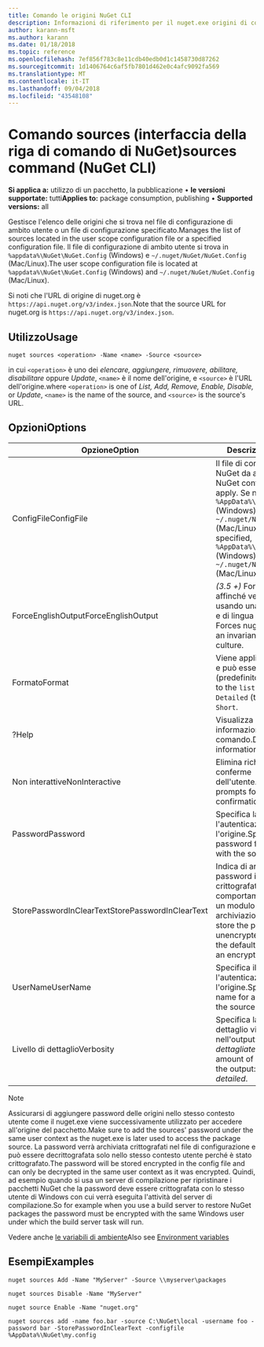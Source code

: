 ```yaml
---
title: Comando le origini NuGet CLI
description: Informazioni di riferimento per il nuget.exe origini di comandi
author: karann-msft
ms.author: karann
ms.date: 01/18/2018
ms.topic: reference
ms.openlocfilehash: 7ef856f783c8e11cdb40edb0d1c1458730d87262
ms.sourcegitcommit: 1d1406764c6af5fb7801d462e0c4afc9092fa569
ms.translationtype: MT
ms.contentlocale: it-IT
ms.lasthandoff: 09/04/2018
ms.locfileid: "43548108"
---
```

# <a name="sources-command-nuget-cli"></a><span data-ttu-id="5b90d-103">Comando sources (interfaccia della riga di comando di NuGet)</span><span class="sxs-lookup"><span data-stu-id="5b90d-103">sources command (NuGet CLI)</span></span>

<span data-ttu-id="5b90d-104">**Si applica a:** utilizzo di un pacchetto, la pubblicazione &bullet; **le versioni supportate:** tutti</span><span class="sxs-lookup"><span data-stu-id="5b90d-104">**Applies to:** package consumption, publishing &bullet; **Supported versions:** all</span></span>

<span data-ttu-id="5b90d-105">Gestisce l'elenco delle origini che si trova nel file di configurazione di ambito utente o un file di configurazione specificato.</span><span class="sxs-lookup"><span data-stu-id="5b90d-105">Manages the list of sources located in the user scope configuration file or a specified configuration file.</span></span> <span data-ttu-id="5b90d-106">Il file di configurazione di ambito utente si trova in `%appdata%\NuGet\NuGet.Config` (Windows) e `~/.nuget/NuGet/NuGet.Config` (Mac/Linux).</span><span class="sxs-lookup"><span data-stu-id="5b90d-106">The user scope configuration file is located at `%appdata%\NuGet\NuGet.Config` (Windows) and `~/.nuget/NuGet/NuGet.Config` (Mac/Linux).</span></span>

<span data-ttu-id="5b90d-107">Si noti che l'URL di origine di nuget.org è `https://api.nuget.org/v3/index.json`.</span><span class="sxs-lookup"><span data-stu-id="5b90d-107">Note that the source URL for nuget.org is `https://api.nuget.org/v3/index.json`.</span></span>

## <a name="usage"></a><span data-ttu-id="5b90d-108">Utilizzo</span><span class="sxs-lookup"><span data-stu-id="5b90d-108">Usage</span></span>

```cli
nuget sources <operation> -Name <name> -Source <source>
```

<span data-ttu-id="5b90d-109">in cui `<operation>` è uno dei *elencare, aggiungere, rimuovere, abilitare, disabilitare* oppure *Update*, `<name>` è il nome dell'origine, e `<source>` è l'URL dell'origine.</span><span class="sxs-lookup"><span data-stu-id="5b90d-109">where `<operation>` is one of *List, Add, Remove, Enable, Disable,* or *Update*, `<name>` is the name of the source, and `<source>` is the source's URL.</span></span>

## <a name="options"></a><span data-ttu-id="5b90d-110">Opzioni</span><span class="sxs-lookup"><span data-stu-id="5b90d-110">Options</span></span>

| <span data-ttu-id="5b90d-111">Opzione</span><span class="sxs-lookup"><span data-stu-id="5b90d-111">Option</span></span> | <span data-ttu-id="5b90d-112">Descrizione</span><span class="sxs-lookup"><span data-stu-id="5b90d-112">Description</span></span> |
| --- | --- |
| <span data-ttu-id="5b90d-113">ConfigFile</span><span class="sxs-lookup"><span data-stu-id="5b90d-113">ConfigFile</span></span> | <span data-ttu-id="5b90d-114">Il file di configurazione di NuGet da applicare.</span><span class="sxs-lookup"><span data-stu-id="5b90d-114">The NuGet configuration file to apply.</span></span> <span data-ttu-id="5b90d-115">Se non specificato, `%AppData%\NuGet\NuGet.Config` (Windows) o `~/.nuget/NuGet/NuGet.Config` (Mac/Linux) viene usato.</span><span class="sxs-lookup"><span data-stu-id="5b90d-115">If not specified, `%AppData%\NuGet\NuGet.Config` (Windows) or `~/.nuget/NuGet/NuGet.Config` (Mac/Linux) is used.</span></span>|
| <span data-ttu-id="5b90d-116">ForceEnglishOutput</span><span class="sxs-lookup"><span data-stu-id="5b90d-116">ForceEnglishOutput</span></span> | <span data-ttu-id="5b90d-117">*(3.5 +)*  Forza nuget.exe affinché venga eseguito usando una cultura invariante e di lingua inglese.</span><span class="sxs-lookup"><span data-stu-id="5b90d-117">*(3.5+)* Forces nuget.exe to run using an invariant, English-based culture.</span></span> |
| <span data-ttu-id="5b90d-118">Formato</span><span class="sxs-lookup"><span data-stu-id="5b90d-118">Format</span></span> | <span data-ttu-id="5b90d-119">Viene applicata il `list` azione e può essere `Detailed` (predefinito) o `Short`.</span><span class="sxs-lookup"><span data-stu-id="5b90d-119">Applies to the `list` action and can be `Detailed` (the default) or `Short`.</span></span> |
| <span data-ttu-id="5b90d-120">?</span><span class="sxs-lookup"><span data-stu-id="5b90d-120">Help</span></span> | <span data-ttu-id="5b90d-121">Visualizza la Guida informazioni per il comando.</span><span class="sxs-lookup"><span data-stu-id="5b90d-121">Displays help information for the command.</span></span> |
| <span data-ttu-id="5b90d-122">Non interattive</span><span class="sxs-lookup"><span data-stu-id="5b90d-122">NonInteractive</span></span> | <span data-ttu-id="5b90d-123">Elimina richieste di input o conferme dell'utente.</span><span class="sxs-lookup"><span data-stu-id="5b90d-123">Suppresses prompts for user input or confirmations.</span></span> |
| <span data-ttu-id="5b90d-124">Password</span><span class="sxs-lookup"><span data-stu-id="5b90d-124">Password</span></span> | <span data-ttu-id="5b90d-125">Specifica la password per l'autenticazione con l'origine.</span><span class="sxs-lookup"><span data-stu-id="5b90d-125">Specifies the password for authenticating with the source.</span></span> |
| <span data-ttu-id="5b90d-126">StorePasswordInClearText</span><span class="sxs-lookup"><span data-stu-id="5b90d-126">StorePasswordInClearText</span></span> | <span data-ttu-id="5b90d-127">Indica di archiviare la password in testo non crittografato anziché il comportamento predefinito di un modulo crittografato di archiviazione.</span><span class="sxs-lookup"><span data-stu-id="5b90d-127">Indicates to store the password in unencrypted text instead of the default behavior of storing an encrypted form.</span></span> |
| <span data-ttu-id="5b90d-128">UserName</span><span class="sxs-lookup"><span data-stu-id="5b90d-128">UserName</span></span> | <span data-ttu-id="5b90d-129">Specifica il nome utente per l'autenticazione con l'origine.</span><span class="sxs-lookup"><span data-stu-id="5b90d-129">Specifies the user name for authenticating with the source.</span></span> |
| <span data-ttu-id="5b90d-130">Livello di dettaglio</span><span class="sxs-lookup"><span data-stu-id="5b90d-130">Verbosity</span></span> | <span data-ttu-id="5b90d-131">Specifica la quantità di dettaglio visualizzato nell'output: *normali*, *quiet*, *dettagliate*.</span><span class="sxs-lookup"><span data-stu-id="5b90d-131">Specifies the amount of detail displayed in the output: *normal*, *quiet*, *detailed*.</span></span> |

> [!Note]
> <span data-ttu-id="5b90d-132">Assicurarsi di aggiungere password delle origini nello stesso contesto utente come il nuget.exe viene successivamente utilizzato per accedere all'origine del pacchetto.</span><span class="sxs-lookup"><span data-stu-id="5b90d-132">Make sure to add the sources' password under the same user context as the nuget.exe is later used to access the package source.</span></span> <span data-ttu-id="5b90d-133">La password verrà archiviata crittografati nel file di configurazione e può essere decrittografata solo nello stesso contesto utente perché è stato crittografato.</span><span class="sxs-lookup"><span data-stu-id="5b90d-133">The password will be stored encrypted in the config file and can only be decrypted in the same user context as it was encrypted.</span></span> <span data-ttu-id="5b90d-134">Quindi, ad esempio quando si usa un server di compilazione per ripristinare i pacchetti NuGet che la password deve essere crittografata con lo stesso utente di Windows con cui verrà eseguita l'attività del server di compilazione.</span><span class="sxs-lookup"><span data-stu-id="5b90d-134">So for example when you use a build server to restore NuGet packages the password must be encrypted with the same Windows user under which  the build server task will run.</span></span>

<span data-ttu-id="5b90d-135">Vedere anche [le variabili di ambiente](cli-ref-environment-variables.md)</span><span class="sxs-lookup"><span data-stu-id="5b90d-135">Also see [Environment variables](cli-ref-environment-variables.md)</span></span>

## <a name="examples"></a><span data-ttu-id="5b90d-136">Esempi</span><span class="sxs-lookup"><span data-stu-id="5b90d-136">Examples</span></span>

```cli
nuget sources Add -Name "MyServer" -Source \\myserver\packages

nuget sources Disable -Name "MyServer"

nuget source Enable -Name "nuget.org"

nuget sources add -name foo.bar -source C:\NuGet\local -username foo -password bar -StorePasswordInClearText -configfile %AppData%\NuGet\my.config
```
